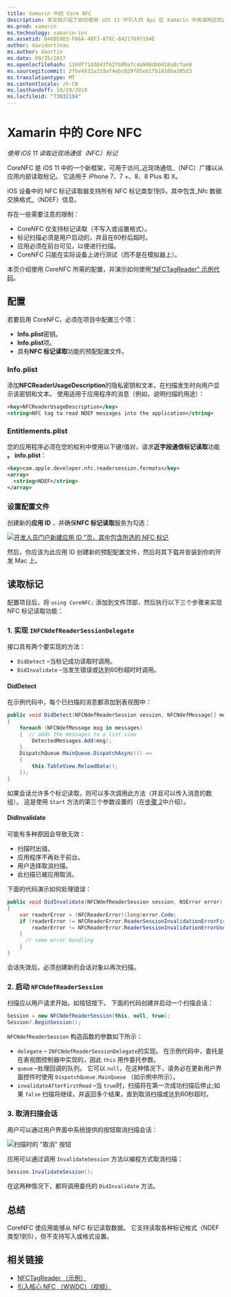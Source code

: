 ```yaml
---
title: Xamarin 中的 Core NFC
description: 本文档介绍了如何使用 iOS 11 中引入的 Api 在 Xamarin 中阅读附近的通信标记。
ms.prod: xamarin
ms.technology: xamarin-ios
ms.assetid: 846B59D3-F66A-48F3-A78C-84217697194E
author: davidortinau
ms.author: daortin
ms.date: 09/25/2017
ms.openlocfilehash: 110df71dd043f627b89a7c4a906db0418a8cfae8
ms.sourcegitcommit: 2fbe4932a319af4ebc829f65eb1fb1816ba305d3
ms.translationtype: MT
ms.contentlocale: zh-CN
ms.lasthandoff: 10/29/2019
ms.locfileid: "73032194"
---
```

# <a name="core-nfc-in-xamarinios"></a>Xamarin 中的 Core NFC

_使用 iOS 11 读取近现场通信（NFC）标记_

CoreNFC 是 iOS 11 中的一个新框架，可用于访问_近现场通信_（NFC）广播以从应用内部读取标记。 它适用于 iPhone 7、7 +、8、8 Plus 和 X。

IOS 设备中的 NFC 标记读取器支持所有 NFC 标记类型1到5，其中包含_Nfc 数据交换格式_（NDEF）信息。

存在一些需要注意的限制：

- CoreNFC 仅支持标记读取（不写入或设置格式）。
- 标记扫描必须是用户启动的，并且在60秒后超时。
- 应用必须在前台可见，以便进行扫描。
- CoreNFC 只能在实际设备上进行测试（而不是在模拟器上）。

本页介绍使用 CoreNFC 所需的配置，并演示如何使用["NFCTagReader" 示例代码](https://docs.microsoft.com/samples/xamarin/ios-samples/ios11-nfctagreader)。

## <a name="configuration"></a>配置

若要启用 CoreNFC，必须在项目中配置三个项：

- **Info.plist**密钥。
- **Info.plist**项。
- 具有**NFC 标记读取**功能的预配配置文件。

### <a name="infoplist"></a>Info.plist

添加**NFCReaderUsageDescription**的隐私密钥和文本，在扫描发生时向用户显示该密钥和文本。 使用适用于应用程序的消息（例如，说明扫描的用途）：

```xml
<key>NFCReaderUsageDescription</key>
<string>NFC tag to read NDEF messages into the application</string>
```

### <a name="entitlementsplist"></a>Entitlements.plist

您的应用程序必须在您的权利中使用以下键/值对，请求**近字段通信标记读取**功能 **。 info.plist**：

```xml
<key>com.apple.developer.nfc.readersession.formats</key>
<array>
  <string>NDEF</string>
</array>
```

### <a name="provisioning-profile"></a>设置配置文件

创建新的**应用 ID** ，并确保**NFC 标记读取**服务为勾选：

[![开发人员门户新建应用 ID "页，其中包含所选的 NFC 标记](corenfc-images/app-services-nfc-sml.png)](corenfc-images/app-services-nfc.png#lightbox)

然后，你应该为此应用 ID 创建新的预配配置文件，然后将其下载并安装到你的开发 Mac 上。

## <a name="reading-a-tag"></a>读取标记

配置项目后，将 `using CoreNFC;` 添加到文件顶部，然后执行以下三个步骤来实现 NFC 标记读取功能：

### <a name="1-implement-infcndefreadersessiondelegate"></a>1. 实现 `INFCNdefReaderSessionDelegate`

接口具有两个要实现的方法：

- `DidDetect` –当标记成功读取时调用。
- `DidInvalidate` –当发生错误或达到60秒超时时调用。

#### <a name="diddetect"></a>DidDetect

在示例代码中，每个已扫描的消息都添加到表视图中：

```csharp
public void DidDetect(NFCNdefReaderSession session, NFCNdefMessage[] messages)
{
    foreach (NFCNdefMessage msg in messages)
    {  // adds the messages to a list view
        DetectedMessages.Add(msg);
    }
    DispatchQueue.MainQueue.DispatchAsync(() =>
    {
        this.TableView.ReloadData();
    });
}
```

如果会话允许多个标记读取，则可以多次调用此方法（并且可以传入消息的数组）。 这是使用 `Start` 方法的第三个参数设置的（在[步骤 2](#step2)中介绍）。

#### <a name="didinvalidate"></a>DidInvalidate

可能有多种原因会导致无效：

- 扫描时出错。
- 应用程序不再处于前台。
- 用户选择取消扫描。
- 此扫描已被应用取消。

下面的代码演示如何处理错误：

```csharp
public void DidInvalidate(NFCNdefReaderSession session, NSError error)
{
    var readerError = (NFCReaderError)(long)error.Code;
    if (readerError != NFCReaderError.ReaderSessionInvalidationErrorFirstNDEFTagRead &&
        readerError != NFCReaderError.ReaderSessionInvalidationErrorUserCanceled)
    {
      // some error handling
    }
}
```

会话失效后，必须创建新的会话对象以再次扫描。

<a name="step2" />

### <a name="2-start-an-nfcndefreadersession"></a>2. 启动 `NFCNdefReaderSession`

扫描应以用户请求开始，如按钮按下。
下面的代码创建并启动一个扫描会话：

```csharp
Session = new NFCNdefReaderSession(this, null, true);
Session?.BeginSession();
```

`NFCNdefReaderSession` 构造函数的参数如下所示：

- `delegate` – `INFCNdefReaderSessionDelegate`的实现。 在示例代码中，委托是在表视图控制器中实现的，因此 `this` 用作委托参数。
- `queue` –处理回调的队列。 它可以 `null`，在这种情况下，请务必在更新用户界面控件时使用 `DispatchQueue.MainQueue` （如示例中所示）。
- `invalidateAfterFirstRead` –当 `true`时，扫描将在第一次成功扫描后停止;如果 `false` 扫描将继续，并返回多个结果，直到取消扫描或达到60秒超时。

### <a name="3-cancel-the-scanning-session"></a>3. 取消扫描会话

用户可以通过用户界面中系统提供的按钮取消扫描会话：

![扫描时的 "取消" 按钮](corenfc-images/scan-cancel-sml.png)

应用可以通过调用 `InvalidateSession` 方法以编程方式取消扫描：

```csharp
Session.InvalidateSession();
```

在这两种情况下，都将调用委托的 `DidInvalidate` 方法。

## <a name="summary"></a>总结

CoreNFC 使应用能够从 NFC 标记读取数据。 它支持读取各种标记格式（NDEF 类型1到5），但不支持写入或格式设置。

## <a name="related-links"></a>相关链接

- [NFCTagReader （示例）](https://docs.microsoft.com/samples/xamarin/ios-samples/ios11-nfctagreader)
- [引入核心 NFC （WWDC）（视频）](https://developer.apple.com/videos/play/wwdc2017/718/)
